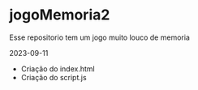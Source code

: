 # jogoMemoria2
Esse repositorio tem um jogo muito louco de memoria



2023-09-11
- Criação do index.html
- Criação do script.js